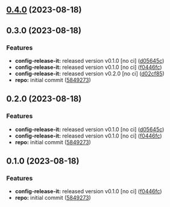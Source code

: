 

## [0.4.0](https://github.com/ejardim-agro/monorepo-semantic-releases/compare/config-release-it/v0.3.0-dev...config-release-it/v0.4.0-dev) (2023-08-18)

## 0.3.0 (2023-08-18)


### Features

* **config-release-it:** released version v0.1.0 [no ci] ([d05645c](https://github.com/ejardim-agro/monorepo-semantic-releases/commit/d05645c8f73304661d1e5d1bc3642789d8c12e3e))
* **config-release-it:** released version v0.1.0 [no ci] ([f0446fc](https://github.com/ejardim-agro/monorepo-semantic-releases/commit/f0446fc59c62a71c8d9847d38f6de84f001540ad))
* **config-release-it:** released version v0.2.0 [no ci] ([d02cf85](https://github.com/ejardim-agro/monorepo-semantic-releases/commit/d02cf85eff2fd375f26a3b7702d2476b9088257f))
* **repo:** initial commit ([5849273](https://github.com/ejardim-agro/monorepo-semantic-releases/commit/58492737f01fe3a2fd98e0b2b3c0646e6850a8db))

## 0.2.0 (2023-08-18)


### Features

* **config-release-it:** released version v0.1.0 [no ci] ([d05645c](https://github.com/ejardim-agro/monorepo-semantic-releases/commit/d05645c8f73304661d1e5d1bc3642789d8c12e3e))
* **config-release-it:** released version v0.1.0 [no ci] ([f0446fc](https://github.com/ejardim-agro/monorepo-semantic-releases/commit/f0446fc59c62a71c8d9847d38f6de84f001540ad))
* **repo:** initial commit ([5849273](https://github.com/ejardim-agro/monorepo-semantic-releases/commit/58492737f01fe3a2fd98e0b2b3c0646e6850a8db))

## 0.1.0 (2023-08-18)


### Features

* **config-release-it:** released version v0.1.0 [no ci] ([f0446fc](https://github.com/ejardim-agro/monorepo-semantic-releases/commit/f0446fc59c62a71c8d9847d38f6de84f001540ad))
* **repo:** initial commit ([5849273](https://github.com/ejardim-agro/monorepo-semantic-releases/commit/58492737f01fe3a2fd98e0b2b3c0646e6850a8db))